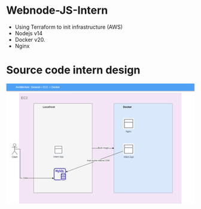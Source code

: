 # Webnode-JS-Intern
- Using Terraform to init infrastructure (AWS)
- Nodejs v14
- Docker v20.
- Nginx

# Source code intern design
![App flow](./public/asset/images/resources/App_Intern_Flow.png)
